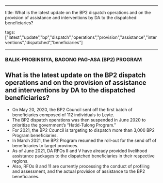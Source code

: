 
---

title: What is the latest update on the BP2 dispatch operations and on the provision of assistance and interventions by DA to the dispatched beneficiaries?

tags: ["latest","update","bp","dispatch","operations","provision","assistance","interventions","dispatched","beneficiaries"]

---

### BALIK-PROBINSIYA, BAGONG PAG-ASA (BP2) PROGRAM

## What is the latest update on the BP2 dispatch operations and on the provision of assistance and interventions by DA to the dispatched beneficiaries?


 - On May 20, 2020, the BP2 Council sent off the first batch of beneficiaries composed of 112 individuals to Leyte.  
 - The BP2 dispatch operations was then suspended in June 2020 to prioritize the government’s “Hatid-Tulong Program.”
 - For 2021, the BP2 Council is targeting to dispatch more than 3,000 BP2 Program beneficiaries.
 - In March 2021, the BP2 Program resumed the roll-out for the send off of beneficiaries to target provinces.
 - As of June 2021, DA RFOs II and V have already provided livelihood assistance packages to the dispatched beneficiaries in their respective regions. 
 - Also, RFOs 8 and 11 are currently processing the conduct of profiling and assessment, and the actual provision of assistance to the BP2 beneficiaries.
